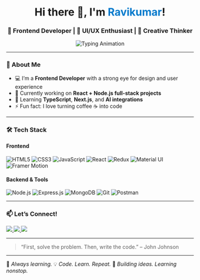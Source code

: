 <h1 align="center">Hi there 👋, I'm <span style="color:#007acc;">Ravikumar</span>!</h1>
<h3 align="center">🚀 Frontend Developer | 🎨 UI/UX Enthusiast | 🧠 Creative Thinker</h3>

<p align="center">
  <img src="https://readme-typing-svg.demolab.com?font=Fira+Code&weight=500&pause=1000&color=36BCF7&center=true&vCenter=true&width=440&lines=%E2%9A%A1Crafting+Pixel+Perfect+UI+%26+UX;%F0%9F%8E%AFBuilding+with+React.js+%26+TypeScript;%F0%9F%91%A8%E2%80%8D%F0%9F%92%BBAlways+Learning+New+Tech%21" alt="Typing Animation" />
</p>


---

### 🧠 About Me
- 💻 I’m a **Frontend Developer** with a strong eye for design and user experience  
- 🔭 Currently working on **React + Node.js full-stack projects**
- 🌱 Learning **TypeScript**, **Next.js**, and **AI integrations**
- ⚡ Fun fact: I love turning coffee ☕ into code

---

### 🛠️ Tech Stack

#### Frontend
![HTML5](https://img.shields.io/badge/HTML5-E34F26?style=flat&logo=html5&logoColor=white)
![CSS3](https://img.shields.io/badge/CSS3-1572B6?style=flat&logo=css3&logoColor=white)
![JavaScript](https://img.shields.io/badge/JavaScript-F7DF1E?style=flat&logo=javascript&logoColor=black)
![React](https://img.shields.io/badge/React-20232A?style=flat&logo=react&logoColor=61DAFB)
![Redux](https://img.shields.io/badge/Redux-764ABC?style=flat&logo=redux&logoColor=white)
![Material UI](https://img.shields.io/badge/Material--UI-007FFF?style=flat&logo=mui&logoColor=white)
![Framer Motion](https://img.shields.io/badge/Framer_Motion-0055FF?style=flat&logo=framer&logoColor=white)

#### Backend & Tools
![Node.js](https://img.shields.io/badge/Node.js-339933?style=flat&logo=nodedotjs&logoColor=white)
![Express.js](https://img.shields.io/badge/Express.js-000000?style=flat&logo=express&logoColor=white)
![MongoDB](https://img.shields.io/badge/MongoDB-4EA94B?style=flat&logo=mongodb&logoColor=white)
![Git](https://img.shields.io/badge/Git-F05032?style=flat&logo=git&logoColor=white)
![Postman](https://img.shields.io/badge/Postman-FF6C37?style=flat&logo=postman&logoColor=white)


---

### 📫 Let’s Connect!
<p align="left">
  <a href="https//:www.linkedin.com/in/ravikumar-m-s-41b712230" target="_blank">
    <img src="https://img.shields.io/badge/LinkedIn-blue?style=flat&logo=linkedin&logoColor=white"/>
  </a>
  <a href="mailto:raviachhalkar@gmail.com">
    <img src="https://img.shields.io/badge/Email-D14836?style=flat&logo=gmail&logoColor=white"/>
  </a>
  <a href="https://github.com/Ravikumarachhalkar/MusicPlayer">
    <img src="https://img.shields.io/badge/Portfolio-000?style=flat&logo=vercel&logoColor=white"/>
  </a>
</p>

---

> “First, solve the problem. Then, write the code.” – John Johnson

---

🧠 _Always learning._
💡 _Code. Learn. Repeat._
🚀 _Building ideas. Learning nonstop._


